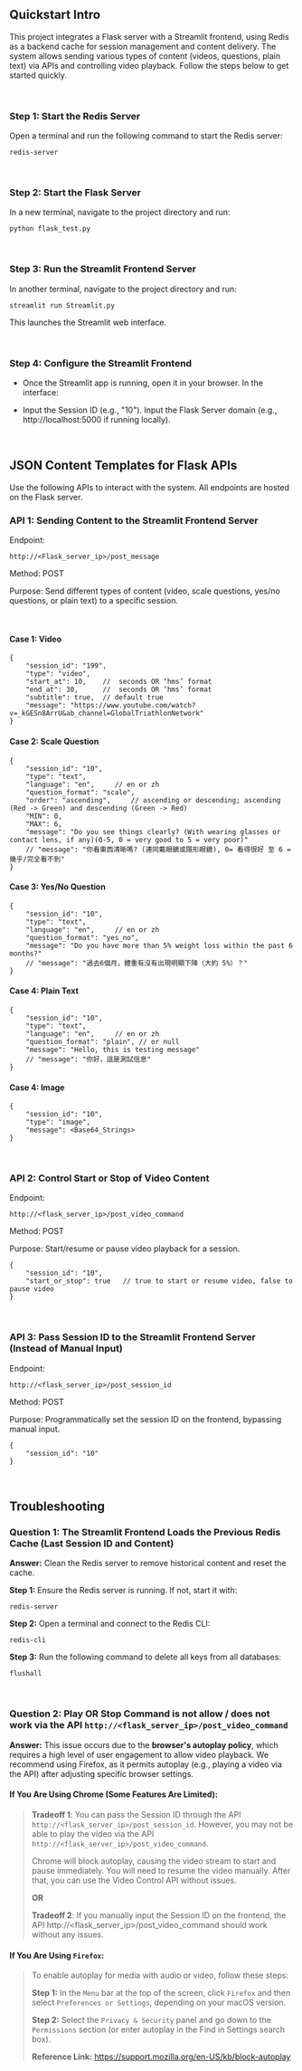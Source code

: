 ## Quickstart Intro


This project integrates a Flask server with a Streamlit frontend, using Redis as a backend cache for session management and content delivery. The system allows sending various types of content (videos, questions, plain text) via APIs and controlling video playback. Follow the steps below to get started quickly.

<br>

### Step 1: Start the Redis Server
Open a terminal and run the following command to start the Redis server:
```
redis-server
```
<br>

### Step 2: Start the Flask Server
In a new terminal, navigate to the project directory and run:
```
python flask_test.py
```

<br>

### Step 3: Run the Streamlit Frontend Server
In another terminal, navigate to the project directory and run:
```
streamlit run Streamlit.py
```
This launches the Streamlit web interface.

<br> 

### Step 4: Configure the Streamlit Frontend
- Once the Streamlit app is running, open it in your browser. In the interface:

- Input the Session ID (e.g., "10").
Input the Flask Server domain (e.g., http://localhost:5000 if running locally).

<br>

## JSON Content Templates for Flask APIs
Use the following APIs to interact with the system. All endpoints are hosted on the Flask server.

### API 1: Sending Content to the Streamlit Frontend Server
Endpoint: 
```
http://<Flask_server_ip>/post_message
```

Method: POST

Purpose: Send different types of content (video, scale questions, yes/no questions, or plain text) to a specific session.

<br>

#### Case 1: Video
```
{
    "session_id": "199", 
    "type": "video",
    "start_at": 10,    //  seconds OR ‘hms’ format
    "end_at": 30,      //  seconds OR ‘hms’ format
    "subtitle": true,  // default true
    "message": "https://www.youtube.com/watch?v=_kGESn8ArrU&ab_channel=GlobalTriathlonNetwork"
}

```


#### Case 2: Scale Question
```
{
    "session_id": "10",
    "type": "text",
    "language": "en",     // en or zh
    "question_format": "scale",
    "order": "ascending",     // ascending or descending; ascending (Red -> Green) and descending (Green -> Red)
    "MIN": 0,
    "MAX": 6,
    "message": "Do you see things clearly? (With wearing glasses or contact lens, if any)(0-5, 0 = very good to 5 = very poor)"
    // "message": "你看東西清晰嗎? (連同戴眼鏡或隱形眼鏡), 0= 看得很好 至 6 = 幾乎/完全看不到"
}
```


#### Case 3: Yes/No Question
```
{
    "session_id": "10",
    "type": "text",
    "language": "en",     // en or zh
    "question_format": "yes_no",
    "message": "Do you have more than 5% weight loss within the past 6 months?"
    // "message": "過去6個月，體重有沒有出現明顯下降（大約 5%）？"
}
```


#### Case 4: Plain Text
```
{
    "session_id": "10",
    "type": "text",
    "language": "en",     // en or zh
    "question_format": "plain", // or null
    "message": "Hello, this is testing message"
    // "message": "你好，這是測試信息"
}
```

#### Case 4: Image
```
{
    "session_id": "10",
    "type": "image",
    "message": <Base64_Strings>
}
```


<br>

### API 2: Control Start or Stop of Video Content
Endpoint: 
```
http://<flask_server_ip>/post_video_command
```

Method: POST

Purpose: Start/resume or pause video playback for a session.

```
{
    "session_id": "10",
    "start_or_stop": true   // true to start or resume video, false to pause video
}
```


<br>

### API 3: Pass Session ID to the Streamlit Frontend Server (Instead of Manual Input)
Endpoint: 
```
http://<flask_server_ip>/post_session_id
```

Method: POST

Purpose: Programmatically set the session ID on the frontend, bypassing manual input.

```
{
    "session_id": "10"
}
```

<br>

## Troubleshooting
### Question 1: The Streamlit Frontend Loads the Previous Redis Cache (Last Session ID and Content)


**Answer:** Clean the Redis server to remove historical content and reset the cache.


**Step 1:** Ensure the Redis server is running. If not, start it with:
```
redis-server
```

**Step 2:** Open a terminal and connect to the Redis CLI:
```
redis-cli
```

**Step 3:** Run the following command to delete all keys from all databases:
```
flushall
```

<br>

### Question 2: Play OR Stop Command is not allow / does not work via the API `http://<flask_server_ip>/post_video_command`

**Answer:** This issue occurs due to the **browser's autoplay policy**, which requires a high level of user engagement to allow video playback. We recommend using Firefox, as it permits autoplay (e.g., playing a video via the API) after adjusting specific browser settings.


#### If You Are Using Chrome (Some Features Are Limited):
>**Tradeoff 1**: You can pass the Session ID through the API `http://<flask_server_ip>/post_session_id`. However, you may not be able to play the video via the API `http://<flask_server_ip>/post_video_command`. 
> <br>
>
>Chrome will block autoplay, causing the video stream to start and pause immediately. You will need to resume the video manually. After that, you can use the Video Control API without issues.
>
>**OR**
>
>**Tradeoff 2**: If you manually input the Session ID on the frontend, the API http://<flask_server_ip>/post_video_command should work without any issues.



#### If You Are Using `Firefox`:

> To enable autoplay for media with audio or video, follow these steps:
>
>**Step 1:** In the `Menu` bar at the top of the screen, click `Firefox` and then select `Preferences or Settings`, depending on your macOS version.
>
>**Step 2:** Select the `Privacy & Security` panel and go down to the `Permissions` section
(or enter autoplay in the Find in Settings search box).
>
>**Reference Link:** https://support.mozilla.org/en-US/kb/block-autoplay

